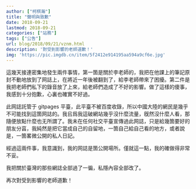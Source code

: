 ```yaml
---
author: ["柯棋瀚"]
title: "聲明與致歉"
date: 2018-09-21
lastmod: 2018-09-21
categories: ["站務"]
tags: ["公吿"]
url: blog/2018/09/21/vznm.html
description: '對受到影響的老師道歉！'
img: 'https://pic.imgdb.cn/item/5f2412e914195aa594a9cf6e.jpg'
---
```


這幾天接連密集地發生兩件事情，第一箇是關於李老師的，我把在他課上的筆記原封不動地放到了网誌上，在將近一年後被翻到了，給李老師帶來了困擾。第二件是我把老師們私下的錄音放了上來，給老師們造成了不好的影響。做了這樣的傻事，我感到十分抱歉，心裏也確實不好過。

此网誌託管于 gitpages 平臺，此平臺不被百度收錄，所以中國大陸的網民是幾乎不可能找到這箇网誌的。我㠯爲我這破網站幾乎沒什麼流量，旣然沒什麼人看，那隨便放點什麼也无所謂了。我未在任何社交平臺宣傳過此网誌，只是給幾箇要好的朋友分亯，我純然是把它當成自己的自留地，一箇自己給自己看的地方，或者說是，一箇畧微公開的私人日記。

經過這兩件事，我意識到，我的网誌是箇公開場所。僅就這一點，我的確做得非常不妥。

我把關於臺灣的那些網誌全部過了一徧，私隱內容全部改了。

再次對受到影響的老師道歉！